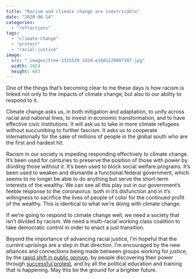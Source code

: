 ```yaml
---
title: "Racism and climate change are inextricable"
date: "2020-06-14"
categories: 
  - "reflections"
tags: 
  - "climate-change"
  - "protest"
  - "racial-justice"
image: 
  src: "_images/tree-3315529_1920-e1601229007107.jpg"
  width: 1024
  height: 683
---
```


One of the things that’s becoming clear to me these days is how racism is linked not only to the impacts of climate change, but also to our ability to respond to it.

Climate change asks us, in both mitigation and adaptation, to unify across racial and national lines, to invest in economic transformation, and to have effective civic institutions. It will ask us to take in more climate refugees without succumbing to further fascism. It asks us to cooperate internationally for the sake of millions of people in the global south who are the first and hardest hit.

Racism in our society is impeding responding effectively to climate change. It’s been used for centuries to preserve the position of those with power by dividing those without it. It’s been used to block social welfare programs. It’s been used to weaken and dismantle a functional federal government, which seems to no longer be able to do anything but serve the short-term interests of the wealthy. We can see all this play out in our government’s feeble response to the coronavirus: both in it’s disfunction and in it’s willingness to sacrifice the lives of people of color for the continued profit of the wealthy. This is identical to what we’re doing with climate change.

If we’re going to respond to climate change well, we need a society that isn’t divided by racism. We need a multi-racial working class coalition to take democratic control in order to enact a just transition.

Beyond the importance of advancing racial justice, I’m hopeful that the current uprisings are a step in that direction. I’m encouraged by the new alliances and connections being made between groups working for justice, by the [rapid shift in public opinion](https://www.nytimes.com/interactive/2020/06/10/upshot/black-lives-matter-attitudes.html?fbclid=IwAR2oVr2qhoNHzg_3xbiMDcfWs0aTQvlbkpZn3xlgOt3729jeAf7Lm0mv4Nw), by people discovering their power through [successful protest](https://rampantmag.com/2020/06/08/rebellions-get-results-a-list-so-far/?link_id=3&can_id=366a25f59bf28f7c2be0050f3b2fec18&source=email-the-resistance-continues-join-us-for-juneteenth&email_referrer=email_829028&email_subject=the-resistance-continues-join-us-for-619), and by all the political education and training that is happening. May this be the ground for a brighter future.
